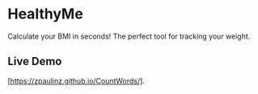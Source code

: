 # HealthyMe
Calculate your BMI in seconds! The perfect tool for tracking your weight.

## Live Demo
[https://zpaulinz.github.io/CountWords/].
